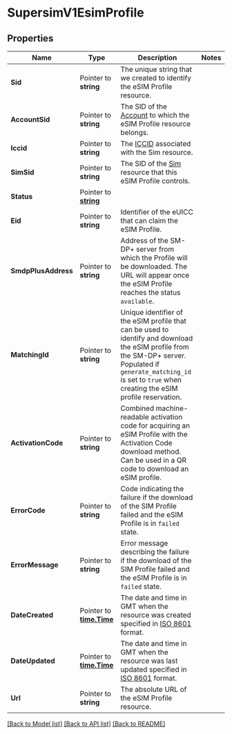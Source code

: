 # SupersimV1EsimProfile

## Properties

Name | Type | Description | Notes
------------ | ------------- | ------------- | -------------
**Sid** | Pointer to **string** | The unique string that we created to identify the eSIM Profile resource. |
**AccountSid** | Pointer to **string** | The SID of the [Account](https://www.twilio.com/docs/iam/api/account) to which the eSIM Profile resource belongs. |
**Iccid** | Pointer to **string** | The [ICCID](https://en.wikipedia.org/wiki/Subscriber_identity_module#ICCID) associated with the Sim resource. |
**SimSid** | Pointer to **string** | The SID of the [Sim](https://www.twilio.com/docs/iot/wireless/api/sim-resource) resource that this eSIM Profile controls. |
**Status** | Pointer to [**string**](EsimProfileEnumStatus.md) |  |
**Eid** | Pointer to **string** | Identifier of the eUICC that can claim the eSIM Profile. |
**SmdpPlusAddress** | Pointer to **string** | Address of the SM-DP+ server from which the Profile will be downloaded. The URL will appear once the eSIM Profile reaches the status `available`. |
**MatchingId** | Pointer to **string** | Unique identifier of the eSIM profile that can be used to identify and download the eSIM profile from the SM-DP+ server. Populated if `generate_matching_id` is set to `true` when creating the eSIM profile reservation. |
**ActivationCode** | Pointer to **string** | Combined machine-readable activation code for acquiring an eSIM Profile with the Activation Code download method. Can be used in a QR code to download an eSIM profile. |
**ErrorCode** | Pointer to **string** | Code indicating the failure if the download of the SIM Profile failed and the eSIM Profile is in `failed` state. |
**ErrorMessage** | Pointer to **string** | Error message describing the failure if the download of the SIM Profile failed and the eSIM Profile is in `failed` state. |
**DateCreated** | Pointer to [**time.Time**](time.Time.md) | The date and time in GMT when the resource was created specified in [ISO 8601](https://en.wikipedia.org/wiki/ISO_8601) format. |
**DateUpdated** | Pointer to [**time.Time**](time.Time.md) | The date and time in GMT when the resource was last updated specified in [ISO 8601](https://en.wikipedia.org/wiki/ISO_8601) format. |
**Url** | Pointer to **string** | The absolute URL of the eSIM Profile resource. |

[[Back to Model list]](../README.md#documentation-for-models) [[Back to API list]](../README.md#documentation-for-api-endpoints) [[Back to README]](../README.md)


